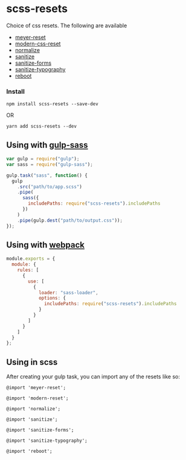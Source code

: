 # scss-resets

Choice of css resets. The following are available

- [meyer-reset](https://meyerweb.com/eric/tools/css/reset/)
- [modern-css-reset](hhttps://github.com/hankchizljaw/modern-css-reset)
- [normalize](https://necolas.github.io/normalize.css/)
- [sanitize](https://csstools.github.io/sanitize.css/)
- [sanitize-forms](https://csstools.github.io/sanitize.css/)
- [sanitize-typography](https://csstools.github.io/sanitize.css/)
- [reboot](https://github.com/twbs/bootstrap/blob/v4-dev/scss/_reboot.scss)

### Install

```
npm install scss-resets --save-dev
```

OR

```
yarn add scss-resets --dev
```

## Using with [gulp-sass](https://github.com/dlmanning/gulp-sass)

```javascript
var gulp = require("gulp");
var sass = require("gulp-sass");

gulp.task("sass", function() {
  gulp
    .src("path/to/app.scss")
    .pipe(
      sass({
        includePaths: require("scss-resets").includePaths
      })
    )
    .pipe(gulp.dest("path/to/output.css"));
});
```

## Using with [webpack](https://webpack.js.org/loaders/sass-loader/)

```javascript
module.exports = {
  module: {
    rules: [
      {
        use: [
          {
            loader: "sass-loader",
            options: {
              includePaths: require("scss-resets").includePaths
            }
          }
        ]
      }
    ]
  }
};
```

## Using in scss

After creating your gulp task, you can import any of the resets like so:

```
@import 'meyer-reset';
```

```
@import 'modern-reset';
```

```
@import 'normalize';
```

```
@import 'sanitize';
```

```
@import 'sanitize-forms';
```

```
@import 'sanitize-typography';
```

```
@import 'reboot';
```
